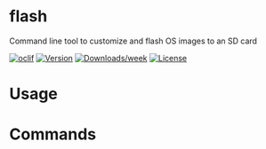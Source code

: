 flash
=====

Command line tool to customize and flash OS images to an SD card

[![oclif](https://img.shields.io/badge/cli-oclif-brightgreen.svg)](https://oclif.io)
[![Version](https://img.shields.io/npm/v/flash.svg)](https://npmjs.org/package/flash)
[![Downloads/week](https://img.shields.io/npm/dw/flash.svg)](https://npmjs.org/package/flash)
[![License](https://img.shields.io/npm/l/flash.svg)](https://github.com/boxelio/flasher/blob/master/package.json)

<!-- toc -->
# Usage
<!-- usage -->
# Commands
<!-- commands -->
